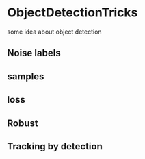 # ObjectDetectionTricks
some idea about object detection

## Noise labels

## samples

## loss

## Robust

## Tracking by detection
